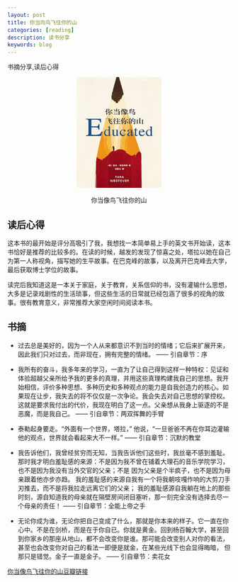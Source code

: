 ```yaml
---
layout: post
title: 你当向鸟飞往你的山
categories: [reading]
description: 读书分享
keywords: blog
---
```


书摘分享,读后心得

<div align="center"><img width="192" height="250" src="https://raw.githubusercontent.com/Kingdomzhen/blog-photo/main/photo/你当像鸟飞往你的山.jpg"/>
<p>你当像鸟飞往你的山</p>
</div>

<!-- ![你当像鸟飞往你的山](https://raw.githubusercontent.com/Kingdomzhen/blog-photo/main/photo/你当像鸟飞往你的山.jpg){: width="192" height="192" style="display:block;margin:auto;"}
-->

## 读后心得
这本书的最开始是评分高吸引了我，我想找一本简单易上手的英文书开始读，这本书恰好是推荐的比较多的。在读的时候，越发的发现了惊喜之处，塔拉以她在自己为第一人称视角，描写她的生平故事。在巴克峰的故事，以及离开巴克峰去大学，最后获取博士学位的故事。

读完后我知道这是一本关于家庭，关于教育，关系信仰的书，没有灌输什么思想，大多是记录戏剧性的生活琐事，但这些生活的日常就已经包涵了很多的视角的故事。很有教育意义，非常推荐大家空闲时间阅读本书。




## 书摘

- 过去总是美好的，因为一个人从来都意识不到当时的情绪；它后来扩展开来，因此我们只对过去，而非现在，拥有完整的情绪。
—— 引自章节：序
    
- 我所有的奋斗，我多年来的学习，一直为了让自己得到这样一种特权：见证和体验超越父亲所给予我的更多的真理，并用这些真理构建我自己的思想。我开始相信，评价多种思想、多种历史和多种观点的能力是自我创造力的核心。如果现在让步，我失去的将不仅仅是一次争论。我会失去对自己思想的掌控权。这就是要求我付出的代价，我现在明白了这一点。父亲想从我身上驱逐的不是恶魔，而是我自己。
—— 引自章节：两双挥舞的手臂

- 泰勒起身要走。“外面有一个世界，塔拉，” 他说，“一旦爸爸不再在你耳边灌输他的观点，世界就会看起来大不一样。”
—— 引自章节：沉默的教堂

- 我告诉他们，我曾经贫穷而无知，当我告诉他们这些时，我丝毫不感到羞耻。 那时我才明白羞耻感的来源：不是因为我不曾在铺着大理石的音乐学院学习，也不是因为我没有当外交官的父亲；不是 因为父亲是个半疯子，也不是因为母亲跟着他亦步亦趋。 我的羞耻感的来源自我有一个将我朝吱嘎作响的大剪刀手刃推去，而不是将我拉走远离它们的父亲； 我的羞耻感源自我躺在地上的那些时刻，源自知道我的母亲就在隔壁房间闭目塞听，那一刻完全没有选择去尽一个母亲的责任！
—— 引自章节：全能上帝之手
    
-  无论你成为谁，无论你把自己变成了什么，那就是你本来的样子。它一直在你心中。不是在剑桥，而是在于你自已。你就是黄金。回到杨百翰大学，甚至回到你家乡的那座从地山，都不会改变你是谁。那可能会改变别人对你的看法，甚至也会改变你对自己的看法一即便是就金，在某些光线下也会显得晦暗， 但那只是错觉。金子一直是金子。
—— 引自章节：卖花女
    

[你当像鸟飞往你的山豆瓣链接](https://book.douban.com/subject/33440205/)